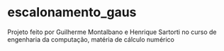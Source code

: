# escalonamento_gaus
Projeto feito por Guilherme Montalbano e Henrique Sartorti no curso de engenharia da computação, matéria de cálculo numérico
